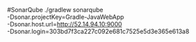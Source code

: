 #SonarQube
./gradlew sonarqube \
  -Dsonar.projectKey=Gradle-JavaWebApp \
  -Dsonar.host.url=http://52.14.94.10:9000 \
  -Dsonar.login=303bd7f3ca227c092e681c7525e5d3e365e613a8